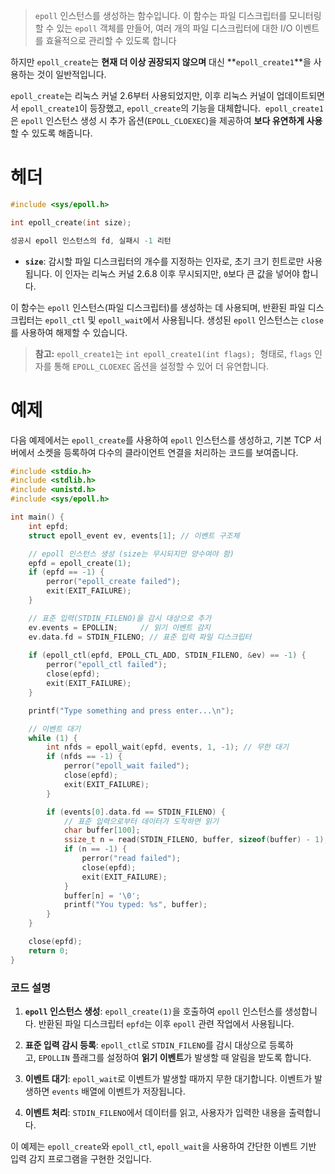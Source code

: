 > `epoll` 인스턴스를 생성하는 함수입니다. 
> 이 함수는 파일 디스크립터를 모니터링할 수 있는 `epoll` 객체를 만들어, 여러 개의 파일 디스크립터에 대한 I/O 이벤트를 효율적으로 관리할 수 있도록 합니다

하지만 `epoll_create`는 **현재 더 이상 권장되지 않으며** 대신 **`epoll_create1`**을 사용하는 것이 일반적입니다. 

`epoll_create`는 리눅스 커널 2.6부터 사용되었지만, 이후 리눅스 커널이 업데이트되면서 `epoll_create1`이 등장했고, `epoll_create`의 기능을 대체합니다. 
`epoll_create1`은 `epoll` 인스턴스 생성 시 추가 옵션(`EPOLL_CLOEXEC`)을 제공하여 **보다 유연하게 사용**할 수 있도록 해줍니다.

# 헤더
```c
#include <sys/epoll.h>

int epoll_create(int size);

성공시 epoll 인스턴스의 fd, 실패시 -1 리턴
```
- **`size`**: 감시할 파일 디스크립터의 개수를 지정하는 인자로, 초기 크기 힌트로만 사용됩니다. 
  이 인자는 리눅스 커널 2.6.8 이후 무시되지만, `0`보다 큰 값을 넣어야 합니다.

이 함수는 `epoll` 인스턴스(파일 디스크립터)를 생성하는 데 사용되며, 반환된 파일 디스크립터는 `epoll_ctl` 및 `epoll_wait`에서 사용됩니다. 
생성된 `epoll` 인스턴스는 `close`를 사용하여 해제할 수 있습니다.

> **참고:** `epoll_create1`는 `int epoll_create1(int flags);` 
> 형태로, `flags` 인자를 통해 `EPOLL_CLOEXEC` 옵션을 설정할 수 있어 더 유연합니다.

# 예제
다음 예제에서는 `epoll_create`를 사용하여 `epoll` 인스턴스를 생성하고, 기본 TCP 서버에서 소켓을 등록하여 다수의 클라이언트 연결을 처리하는 코드를 보여줍니다.

```c
#include <stdio.h>
#include <stdlib.h>
#include <unistd.h>
#include <sys/epoll.h>

int main() {
    int epfd;
    struct epoll_event ev, events[1]; // 이벤트 구조체

    // epoll 인스턴스 생성 (size는 무시되지만 양수여야 함)
    epfd = epoll_create(1);
    if (epfd == -1) {
        perror("epoll_create failed");
        exit(EXIT_FAILURE);
    }

    // 표준 입력(STDIN_FILENO)을 감시 대상으로 추가
    ev.events = EPOLLIN;     // 읽기 이벤트 감지
    ev.data.fd = STDIN_FILENO; // 표준 입력 파일 디스크립터
    
    if (epoll_ctl(epfd, EPOLL_CTL_ADD, STDIN_FILENO, &ev) == -1) {
        perror("epoll_ctl failed");
        close(epfd);
        exit(EXIT_FAILURE);
    }

    printf("Type something and press enter...\n");

    // 이벤트 대기
    while (1) {
        int nfds = epoll_wait(epfd, events, 1, -1); // 무한 대기
        if (nfds == -1) {
            perror("epoll_wait failed");
            close(epfd);
            exit(EXIT_FAILURE);
        }

        if (events[0].data.fd == STDIN_FILENO) {
            // 표준 입력으로부터 데이터가 도착하면 읽기
            char buffer[100];
            ssize_t n = read(STDIN_FILENO, buffer, sizeof(buffer) - 1);
            if (n == -1) {
                perror("read failed");
                close(epfd);
                exit(EXIT_FAILURE);
            }
            buffer[n] = '\0';
            printf("You typed: %s", buffer);
        }
    }

    close(epfd);
    return 0;
}
```
### 코드 설명

1. **`epoll` 인스턴스 생성**: `epoll_create(1)`을 호출하여 `epoll` 인스턴스를 생성합니다. 반환된 파일 디스크립터 `epfd`는 이후 `epoll` 관련 작업에서 사용됩니다.

2. **표준 입력 감시 등록**: `epoll_ctl`로 `STDIN_FILENO`를 감시 대상으로 등록하고, `EPOLLIN` 플래그를 설정하여 **읽기 이벤트**가 발생할 때 알림을 받도록 합니다.

3. **이벤트 대기**: `epoll_wait`로 이벤트가 발생할 때까지 무한 대기합니다. 이벤트가 발생하면 `events` 배열에 이벤트가 저장됩니다.

4. **이벤트 처리**: `STDIN_FILENO`에서 데이터를 읽고, 사용자가 입력한 내용을 출력합니다.

이 예제는 `epoll_create`와 `epoll_ctl`, `epoll_wait`을 사용하여 간단한 이벤트 기반 입력 감지 프로그램을 구현한 것입니다.